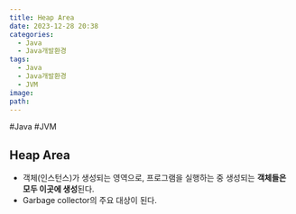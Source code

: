 ```yaml
---
title: Heap Area
date: 2023-12-28 20:38
categories:
  - Java
  - Java개발환경
tags:
  - Java
  - Java개발환경
  - JVM
image: 
path:
---
```

#Java #JVM 

## Heap Area
+ 객체(인스턴스)가 생성되는 영역으로, 프로그램을 실행하는 중 생성되는 **객체들은 모두 이곳에 생성**된다.
+ Garbage collector의 주요 대상이 된다.
